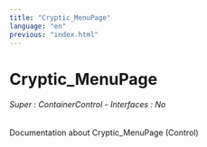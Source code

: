 ```yaml
---
title: "Cryptic_MenuPage"
language: "en"
previous: "index.html"
---
```


# Cryptic_MenuPage

###### Super : ContainerControl - Interfaces : No

Documentation about Cryptic_MenuPage (Control)
